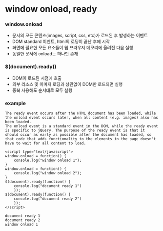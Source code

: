 # window onload, ready

### window.onload
- 문서의 모든 콘텐츠(images, script, css, etc)가 로드된 후 발생하는 이벤트
- DOM standard 이벤트, html의 로딩이 끝난 후에 시작
- 화면에 필요한 모든 요소들이 웹 브라우저 메모리에 올려진 다음 실행
- 동일한 문서에 onload는 하나만 존재

### $(document).ready()
- DOM이 로드된 시점에 호출
- 외부 리소스 및 이미지 로딩과 상관없이 DOM만 로드되면 실행
- 중복 사용해도 순서대로 모두 실행

### example
````
The ready event occurs after the HTML document has been loaded, while the onload event occurs later, when all content (e.g. images) also has been loaded.
The onload event is a standard event in the DOM, while the ready event is specific to jQuery. The purpose of the ready event is that it should occur as early as possible after the document has loaded, so that code that adds functionality to the elements in the page doesn't have to wait for all content to load.
````

````
<script type="text/javascript">
window.onload = function() {
	console.log("window onload 1");
}
window.onload = function() {
	console.log("window onload 2");
} 
$(document).ready(function() {
	console.log("document ready 1")
	});
$(document).ready(function() { 
	console.log("document ready 2")
	});
</script>
````
````
document ready 1
document ready 2
window onload 1
````
